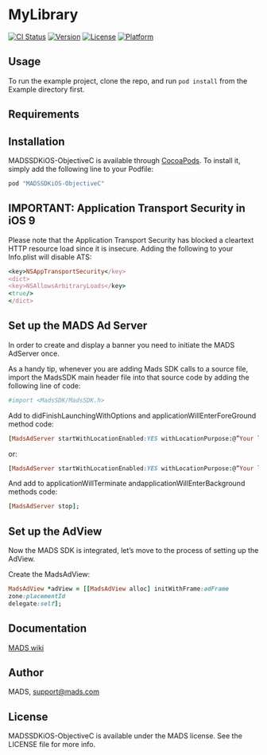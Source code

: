 # MyLibrary

[![CI Status](http://img.shields.io/travis/LilushFess/MyLibrary.svg?style=flat)](https://travis-ci.org/MADSNL/MadsSDKiOS-ObjectiveC)
[![Version](https://img.shields.io/cocoapods/v/MyLibrary.svg?style=flat)](http://cocoapods.org/pods/MadsSDKiOS-ObjectiveC)
[![License](https://img.shields.io/cocoapods/l/MyLibrary.svg?style=flat)](http://cocoapods.org/pods/MadsSDKiOS-ObjectiveC)
[![Platform](https://img.shields.io/cocoapods/p/MyLibrary.svg?style=flat)](http://cocoapods.org/pods/MadsSDKiOS-ObjectiveC)

## Usage

To run the example project, clone the repo, and run `pod install` from the Example directory first.

## Requirements

## Installation

MADSSDKiOS-ObjectiveC is available through [CocoaPods](http://cocoapods.org). To install
it, simply add the following line to your Podfile:

```ruby
pod "MADSSDKiOS-ObjectiveC"
```

## IMPORTANT: Application Transport Security in iOS 9

Please note that the Application Transport Security has blocked a cleartext HTTP resource load since it is insecure. Adding the following to your Info.plist will disable ATS:

```ruby
<key>NSAppTransportSecurity</key>
<dict>
<key>NSAllowsArbitraryLoads</key>
<true/>
</dict>
```

## Set up the MADS Ad Server

In order to create and display a banner you need to initiate the MADS AdServer once.

As a handy tip, whenever you are adding Mads SDK calls to a source file, import the MadsSDK main header file into that source code by adding the following line of code:

```ruby
#import <MadsSDK/MadsSDK.h>
```
Add to didFinishLaunchingWithOptions and applicationWillEnterForeGround method code:

```ruby
[MadsAdServer startWithLocationEnabled:YES withLocationPurpose:@”Your location purpose”];
```
or:
```ruby
[MadsAdServer startWithLocationEnabled:YES withLocationPurpose:@”Your location purpose” withLocationUpdateTimeInterval:YOUR_PREFERRED_TIME_INTERVAL];

```
And add to applicationWillTerminate andapplicationWillEnterBackground methods code:
```ruby
[MadsAdServer stop];
```

## Set up the AdView

Now the MADS SDK is integrated, let’s move to the process of setting up the AdView.

Create the MadsAdView:

```ruby
MadsAdView *adView = [[MadsAdView alloc] initWithFrame:adFrame
zone:placementId
delegate:self];
```

## Documentation

[MADS wiki](http://wiki.mads.com/developers/)


## Author

MADS, support@mads.com

## License

MADSSDKiOS-ObjectiveC is available under the MADS license. See the LICENSE file for more info.
